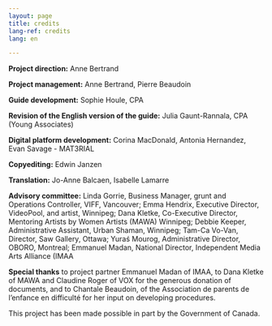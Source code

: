 ```yaml
---
layout: page
title: credits
lang-ref: credits
lang: en

---
```

**Project direction:** Anne Bertrand

**Project management:** Anne Bertrand, Pierre Beaudoin

**Guide development:** Sophie Houle, CPA

**Revision of the English version of the guide:** Julia Gaunt-Rannala, CPA (Young Associates)

**Digital platform development:** Corina MacDonald, Antonia Hernandez, Evan Savage - MAT3RIAL

**Copyediting:** Edwin Janzen

**Translation:** Jo-Anne Balcaen, Isabelle Lamarre

**Advisory committee:** Linda Gorrie, Business Manager, grunt and Operations Controller, VIFF, Vancouver; Emma Hendrix, Executive Director, VideoPool, and artist, Winnipeg; Dana Kletke, Co-Executive Director, Mentoring Artists by Women Artists (MAWA) Winnipeg; Debbie Keeper, Administrative Assistant, Urban Shaman, Winnipeg; Tam-Ca Vo-Van, Director, Saw Gallery, Ottawa; Yuraś Mourog, Administrative Director, OBORO, Montreal; Emmanuel Madan, National Director, Independent Media Arts Alliance (IMAA

**Special thanks** to project partner Emmanuel Madan of IMAA, to Dana Kletke of MAWA and Claudine Roger of VOX for the generous donation of documents, and to Chantale Beaudoin, of the Association de parents de l’enfance en difficulté for her input on developing procedures.

This project has been made possible in part by the Government of Canada.